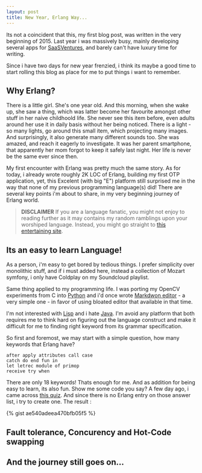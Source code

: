```yaml
---
layout: post
title: New Year, Erlang Way...
---
```


Its not a coincident that this, my first blog post, was written in the very beginning of 2015. Last year i was massively busy, mainly developing several apps for [SaaSVentures](http://saasventures.co), and barely can't have luxury time for writing. 

Since i have two days for new year frenzied, i think its maybe a good time to start rolling this blog as place for me to put things i want to remember.

## Why Erlang?

There is a little girl. She's one year old. And this morning, when she wake up, she saw a thing, which was latter become her favourite amongst other stuff in her naive childhoold life. She never see this item before, even adults around her use it in daily basis without her being noticed. There is a light - so many lights, go around this small item, which projecting many images. And surprisingly, it also generate many different sounds too. She was amazed, and reach it eagerly to investigate. It was her parent smartphone, that apparently her mom forgot to keep it safely last night. Her life is never be the same ever since then.

My first encounter with Erlang was pretty much the same story. As for today, i already wrote roughly 2K LOC of Erlang, building my first OTP application, yet, this Excelent (with big "E") platform still surprised me in the way that none of my previous programming language(s) did! There are several key points i'm about to share, in my very beginning journey of Erlang world.

> **DISCLAIMER** If you are a language fanatic, you might not enjoy to reading further as it may contains my random ramblings upon your worshiped language. Instead, you might go straight to [this entertaining site](http://www.catsthatlooklikehitler.com/cgi-bin/seigmiaow.pl).

## Its an easy to learn Language!

As a person, i'm easy to get bored by tedious things. I prefer simplicity over monolithic stuff, and if i must added here, instead a collection of Mozart symfony, i only have Coldplay on my Soundcloud playlist.

Same thing applied to my programming life. I was porting my OpenCV experiments from C into [Python](https://github.com/toopay/area51) and i'd once wrote [Markdwon editor](https://github.com/toopay/bootstrap-markdown) - a very simple one - in favor of using bloated editor that available in that time.

I'm not interested with [Lisp](http://en.wikipedia.org/wiki/Lisp_%28programming_language%29) and i hate [Java](https://www.facebook.com/frei.denken/posts/10203180194450253). I'm avoid any platform that both requires me to think hard on figuring out the language construct and make it difficult for me to finding right keyword from its grammar specification. 

So first and foremost, we may start with a simple question, how many keywords that Erlang have?

```
after apply attributes call case
catch do end fun in
let letrec module of primop
receive try when
```

There are only 18 keywords! Thats enough for me. And as addition for being easy to learn, its also fun. Show me some code you say? A few day ago, i came across [this quiz](http://codegolf.stackexchange.com/questions/22533/weirdest-obfuscated-hello-world?newreg=44a2bf18dcc44f7dbdddc27caf1b4ceb). And since there is no Erlang entry on those answer list, i try to create one. The result :

{% gist ae540adeea470bfb05f5 %}


## Fault tolerance, Concurency and Hot-Code swapping



## And the journey still goes on...
